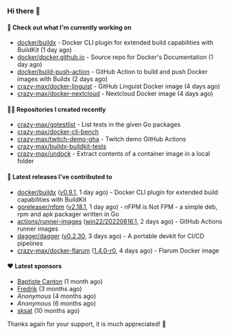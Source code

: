 ### Hi there 👋

#### 👷 Check out what I'm currently working on

- [docker/buildx](https://github.com/docker/buildx) - Docker CLI plugin for extended build capabilities with BuildKit (1 day ago)
- [docker/docker.github.io](https://github.com/docker/docker.github.io) - Source repo for Docker&#39;s Documentation (1 day ago)
- [docker/build-push-action](https://github.com/docker/build-push-action) - GitHub Action to build and push Docker images with Buildx (2 days ago)
- [crazy-max/docker-linguist](https://github.com/crazy-max/docker-linguist) - GitHub Linguist Docker image (4 days ago)
- [crazy-max/docker-nextcloud](https://github.com/crazy-max/docker-nextcloud) - Nextcloud Docker image (4 days ago)

#### 👨‍💻 Repositories I created recently

- [crazy-max/gotestlist](https://github.com/crazy-max/gotestlist) - List tests in the given Go packages
- [crazy-max/docker-cli-bench](https://github.com/crazy-max/docker-cli-bench)
- [crazy-max/twitch-demo-gha](https://github.com/crazy-max/twitch-demo-gha) - Twitch demo GitHub Actions
- [crazy-max/buildx-buildkit-tests](https://github.com/crazy-max/buildx-buildkit-tests)
- [crazy-max/undock](https://github.com/crazy-max/undock) - Extract contents of a container image in a local folder

#### 🚀 Latest releases I've contributed to

- [docker/buildx](https://github.com/docker/buildx) ([v0.9.1](https://github.com/docker/buildx/releases/tag/v0.9.1), 1 day ago) - Docker CLI plugin for extended build capabilities with BuildKit
- [goreleaser/nfpm](https://github.com/goreleaser/nfpm) ([v2.18.1](https://github.com/goreleaser/nfpm/releases/tag/v2.18.1), 1 day ago) - nFPM is Not FPM - a simple deb, rpm and apk packager written in Go
- [actions/runner-images](https://github.com/actions/runner-images) ([win22/20220816.1](https://github.com/actions/runner-images/releases/tag/win22%2F20220816.1), 2 days ago) - GitHub Actions runner images
- [dagger/dagger](https://github.com/dagger/dagger) ([v0.2.30](https://github.com/dagger/dagger/releases/tag/v0.2.30), 3 days ago) - A portable devkit for CI/CD pipelines
- [crazy-max/docker-flarum](https://github.com/crazy-max/docker-flarum) ([1.4.0-r0](https://github.com/crazy-max/docker-flarum/releases/tag/1.4.0-r0), 4 days ago) - Flarum Docker image

#### ❤️ Latest sponsors
- [Baptiste Canton](https://github.com/batmac) (1 month ago)
- [Fredrik](https://github.com/fredrikscode) (3 months ago)
- _Anonymous_ (4 months ago)
- _Anonymous_ (6 months ago)
- [sksat](https://github.com/sksat) (10 months ago)

Thanks again for your support, it is much appreciated! 🙏
